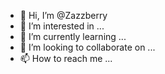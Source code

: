 - 👋 Hi, I’m @Zazzberry
- 👀 I’m interested in ...
- 🌱 I’m currently learning ...
- 💞️ I’m looking to collaborate on ...
- 📫 How to reach me ...

<!---
Zazzberry/Zazzberry is a ✨ special ✨ repository because its `README.md` (this file) appears on your GitHub profile.
You can click the Preview link to take a look at your changes.
--->
